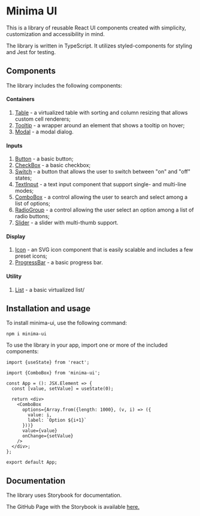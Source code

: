 # Minima UI

This is a library of reusable React UI components created with simplicity, customization and accessibility in mind.

The library is written in TypeScript. It utilizes styled-components for styling and Jest for testing.

## Components

The library includes the following components:

#### Containers
1. [Table](https://asuetin.github.io/minima-ui/?path=/docs/components-containers-table--basic) - a virtualized table with sorting and column resizing that allows custom cell renderers;
2. [Tooltip](https://asuetin.github.io/minima-ui/?path=/docs/components-containers-tooltip--basic) - a wrapper around an element that shows a tooltip on hover;
3. [Modal](https://asuetin.github.io/minima-ui/?path=/docs/components-containers-modal--basic) - a modal dialog.
#### Inputs
1. [Button](https://asuetin.github.io/minima-ui/?path=/docs/components-inputs-button--basic) - a basic button;
2. [CheckBox](https://asuetin.github.io/minima-ui/?path=/docs/components-inputs-checkbox--basic) - a basic checkbox;
3. [Switch](https://asuetin.github.io/minima-ui/?path=/docs/components-inputs-switch--basic) - a button that allows the user to switch between "on" and "off" states;
4. [TextInput](https://asuetin.github.io/minima-ui/?path=/docs/components-inputs-textinput--basic) - a text input component that support single- and multi-line modes;
5. [ComboBox](https://asuetin.github.io/minima-ui/?path=/docs/components-inputs-combobox--basic) - a control allowing the user to search and select among a list of options;
6. [RadioGroup](https://asuetin.github.io/minima-ui/?path=/docs/components-inputs-radiogroup--basic) - a control allowing the user select an option among a list of radio buttons;
7. [Slider](https://asuetin.github.io/minima-ui/?path=/docs/components-inputs-slider--basic) - a slider with multi-thumb support.

#### Display
1. [Icon](https://asuetin.github.io/minima-ui/?path=/docs/components-display-icon--basic) - an SVG icon component that is easily scalable and includes a few preset icons;
2. [ProgressBar](https://asuetin.github.io/minima-ui/?path=/docs/components-display-progressbar--basic) - a basic progress bar.

#### Utility
1. [List](https://asuetin.github.io/minima-ui/?path=/docs/components-utility-list--basic) - a basic virtualized list/

## Installation and usage

To install minima-ui, use the following command:

	npm i minima-ui

To use the library in your app, import one or more of the included components:
```tsx
import {useState} from 'react';

import {ComboBox} from 'minima-ui';

const App = (): JSX.Element => {
  const [value, setValue] = useState(0);

  return <div>
    <ComboBox
      options={Array.from({length: 1000}, (v, i) => ({
        value: i,
        label: `Option ${i+1}`
      }))}
      value={value}
      onChange={setValue}
    />
  </div>;
};

export default App;
```

## Documentation

The library uses Storybook for documentation.

The GitHub Page with the Storybook is available [here.](https://asuetin.github.io/minima-ui/?path=/docs/introduction--page)
